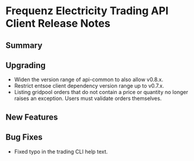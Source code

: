 # Frequenz Electricity Trading API Client Release Notes

## Summary

<!-- Here goes a general summary of what this release is about -->

## Upgrading

* Widen the version range of api-common to also allow v0.8.x.
* Restrict entsoe client dependency version range up to v0.7.x.
* Listing gridpool orders that do not contain a price or quantity no longer raises an exception. Users must validate orders themselves.

## New Features

<!-- Here goes the main new features and examples or instructions on how to use them -->

## Bug Fixes

* Fixed typo in the trading CLI help text.
